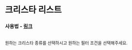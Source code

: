 # 크리스타 리스트

### 사용법 - [링크](https://toramcalculator.github.io/crysta/)

</br> 원하는 크리스타 종류를 선택하시고 원하는 필터 조건을 선택해주세요.
